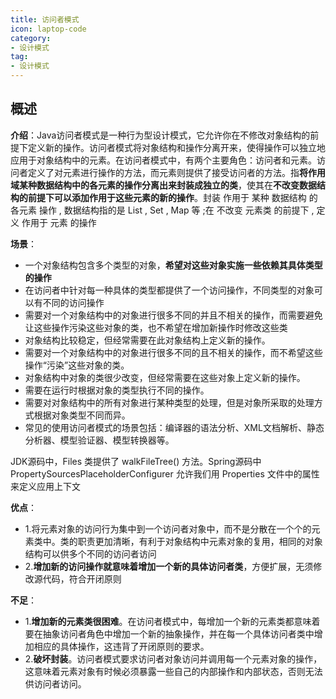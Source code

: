 ```yaml
---
title: 访问者模式
icon: laptop-code
category:
- 设计模式
tag:
- 设计模式
---
```


## 概述

**介绍**：Java访问者模式是一种行为型设计模式，它允许你在不修改对象结构的前提下定义新的操作。访问者模式将对象结构和操作分离开来，使得操作可以独立地应用于对象结构中的元素。在访问者模式中，有两个主要角色：访问者和元素。访问者定义了对元素进行操作的方法，而元素则提供了接受访问者的方法。指**将作用域某种数据结构中的各元素的操作分离出来封装成独立的类**，使其在**不改变数据结构的前提下可以添加作用于这些元素的新的操作**。封装 作用于 某种 数据结构 的 各元素 操作 , 数据结构指的是 List , Set , Map 等 ;在 不改变 元素类 的前提下 , 定义 作用于 元素 的操作

**场景**：
* 一个对象结构包含多个类型的对象，**希望对这些对象实施一些依赖其具体类型的操作**
* 在访问者中针对每一种具体的类型都提供了一个访问操作，不同类型的对象可以有不同的访问操作
* 需要对一个对象结构中的对象进行很多不同的并且不相关的操作，而需要避免让这些操作污染这些对象的类，也不希望在增加新操作时修改这些类
* 对象结构比较稳定，但经常需要在此对象结构上定义新的操作。
* 需要对一个对象结构中的对象进行很多不同的且不相关的操作，而不希望这些操作“污染”这些对象的类。
* 对象结构中对象的类很少改变，但经常需要在这些对象上定义新的操作。
* 需要在运行时根据对象的类型执行不同的操作。
* 需要对对象结构中的所有对象进行某种类型的处理，但是对象所采取的处理方式根据对象类型不同而异。
* 常见的使用访问者模式的场景包括：编译器的语法分析、XML文档解析、静态分析器、模型验证器、模型转换器等。

JDK源码中，Files 类提供了 walkFileTree() 方法。Spring源码中PropertySourcesPlaceholderConfigurer 允许我们用 Properties 文件中的属性来定义应用上下文

**优点**：
* 1.将元素对象的访问行为集中到一个访问者对象中，而不是分散在一个个的元素类中。类的职责更加清晰，有利于对象结构中元素对象的复用，相同的对象结构可以供多个不同的访问者访问
* 2.**增加新的访问操作就意味着增加一个新的具体访问者类**，方便扩展，无须修改源代码，符合开闭原则

**不足**：
* 1.**增加新的元素类很困难**。在访问者模式中，每增加一个新的元素类都意味着要在抽象访问者角色中增加一个新的抽象操作，并在每一个具体访问者类中增加相应的具体操作，这违背了开闭原则的要求。
* 2.**破坏封装**。访问者模式要求访问者对象访问并调用每一个元素对象的操作，这意味着元素对象有时候必须暴露一些自己的内部操作和内部状态，否则无法供访问者访问。





